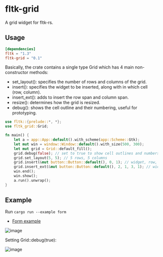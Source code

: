 # fltk-grid

A grid widget for fltk-rs.

## Usage
```toml
[dependencies]
fltk = "1.3"
fltk-grid = "0.1"
```

Basically, the crate contains a single type Grid which has 4 main non-constructor methods:
- set_layout(): specifies the number of rows and columns of the grid.
- insert(): specifies the widget to be inserted, along with in which cell (row, column).
- insert_ext(): adds to insert the row span and column span.
- resize(): determines how the grid is resized.
- debug(): shows the cell outline and their numbering, useful for prototyping. 


```rust
use fltk::{prelude::*, *};
use fltk_grid::Grid;

fn main() {
    let a = app::App::default().with_scheme(app::Scheme::Gtk);
    let mut win = window::Window::default().with_size(500, 300);
    let mut grid = Grid::default_fill();
    grid.debug(false); // set to true to show cell outlines and numbers
    grid.set_layout(5, 5); // 5 rows, 5 columns
    grid.insert(&mut button::Button::default(), 0, 1); // widget, row, col
    grid.insert_ext(&mut button::Button::default(), 2, 1, 3, 1); // widget, row, col, row_span, col_span
    win.end();
    win.show();
    a.run().unwrap();
}
```

## Example
Run `cargo run --example form`

- [Form example](https://github.com/fltk-rs/fltk-grid/blob/main/examples/form.rs)

![image](https://user-images.githubusercontent.com/37966791/160347418-b8b54408-3dc9-4fc4-93e8-fb6c1c0282e9.png)

Setting Grid::debug(true):

![image](https://user-images.githubusercontent.com/37966791/160346084-f3b0dad7-bd14-41da-99a0-768f7327ab2c.png)